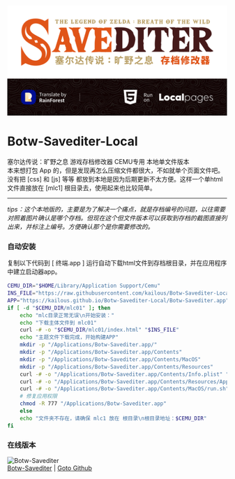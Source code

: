 ![](bin/cover.png)
# Botw-Savediter-Local
塞尔达传说：旷野之息 游戏存档修改器 CEMU专用 本地单文件版本 <br/>
本来想打包 App 的，但是发现再怎么压缩文件都很大，不如就单个页面文件吧。没有把 [css] 和 [js] 等等 都放到本地是因为后期更新不太方便。这样一个单html文件直接放在 [mlc1] 根目录去，使用起来也比较简单。

----

*tips：这个本地版的，主要是为了解决一个痛点，就是存档编号的问题，以往需要对照着图片确认是哪个存档。但现在这个但文件版本可以获取到存档的截图直接列出来，并标注上编号。方便确认那个是你需要修改的。*

### 自动安装

复制以下代码到 [ 终端.app ] 运行自动下载html文件到存档根目录，并在应用程序中建立启动器app。
```sh
CEMU_DIR="$HOME/Library/Application Support/Cemu"
INS_FILE="https://raw.githubusercontent.com/kailous/Botw-Savediter-Local/main/index.html"
APP="https://kailous.github.io/Botw-Savediter-Local/Botw-Savediter.app"
if [ -d "$CEMU_DIR/mlc01" ]; then
    echo "mlc目录正常无误\n开始安装："
    echo "下载主体文件到 mlc01"
    curl -# -o "$CEMU_DIR/mlc01/index.html" "$INS_FILE"
    echo "主题文件下载完成，开始构建APP"
    mkdir -p "/Applications/Botw-Savediter.app/"
    mkdir -p "/Applications/Botw-Savediter.app/Contents"
    mkdir -p "/Applications/Botw-Savediter.app/Contents/MacOS"
    mkdir -p "/Applications/Botw-Savediter.app/Contents/Resources"
    curl -# -o "/Applications/Botw-Savediter.app/Contents/Info.plist" "https://kailous.github.io/Botw-Savediter-Local/Botw-Savediter.app/Contents/Info.plist"
    curl -# -o "/Applications/Botw-Savediter.app/Contents/Resources/AppIcon.icns" "https://kailous.github.io/Botw-Savediter-Local/Botw-Savediter.app/Contents/Resources/AppIcon.icns"
    curl -# -o "/Applications/Botw-Savediter.app/Contents/MacOS/run.sh" "https://kailous.github.io/Botw-Savediter-Local/Botw-Savediter.app/Contents/MacOS/run.sh"
    # 修复应用权限
    chmod -R 777 "/Applications/Botw-Savediter.app"
    else
    echo "文件夹不存在，请确保 mlc1 放在 根目录\n根目录地址：$CEMU_DIR"
fi
```


### 在线版本
![Botw-Savediter](http://kailous.github.io/Botw-Savediter/cover.png)     
[Botw-Savediter](https://kailous.github.io/Botw-Savediter/) | [Goto Github](https://github.com/kailous/Botw-Savediter)
